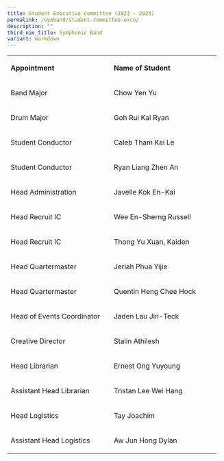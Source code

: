 ```yaml
---
title: Student Executive Committee (2023 – 2024)
permalink: /symband/student-committee-exco/
description: ""
third_nav_title: Symphonic Band
variant: markdown
---
```

<table width="457">
<tbody>
<tr>
<td width="225">
<p><strong>Appointment</strong></p>
</td>
<td width="232">
<p><strong>Name of Student</strong></p>
</td>
</tr>
<tr>
<td width="225">
<p>Band Major</p>
</td>
<td width="232">
<p>Chow Yen Yu</p>
</td>
</tr>
<tr>
<td width="225">
<p>Drum Major</p>
</td>
<td width="232">
<p>Goh Rui Kai Ryan</p>
</td>
</tr>
<tr>
<td width="225">
<p>Student Conductor</p>
</td>
<td width="232">
<p>Caleb Tham Kai Le</p>
</td>
</tr>
<tr>
<td width="225">
<p>Student Conductor</p>
</td>
<td width="232">
<p>Ryan Liang Zhen An</p>
</td>
</tr>
<tr>
<td width="225">
<p>Head Administration</p>
</td>
<td width="232">
<p>Javelle Kok En-Kai</p>
</td>
</tr>
<tr>
<td width="225">
<p>Head Recruit IC</p>
</td>
<td width="232">
<p>Wee En-Sherng Russell</p>
</td>
</tr>
<tr>
<td width="225">
<p>Head Recruit IC</p>
</td>
<td width="232">
<p>Thong Yu Xuan, Kaiden</p>
</td>
</tr>
<tr>
<td width="225">
<p>Head Quartermaster</p>
</td>
<td width="232">
<p>Jeriah Phua Yijie</p>
</td>
</tr>
<tr>
<td width="225">
<p>Head Quartermaster</p>
</td>
<td width="232">
<p>Quentin Heng Chee Hock</p>
</td>
</tr>
<tr>
<td width="225">
<p>Head of Events Coordinator</p>
</td>
<td width="232">
<p>Jaden Lau Jin-Teck</p>
</td>
</tr>
<tr>
<td width="225">
<p>Creative Director</p>
</td>
<td width="232">
<p>Stalin Athilesh</p>
</td>
</tr>
<tr>
<td width="225">
<p>Head Librarian</p>
</td>
<td width="232">
<p>Ernest Ong Yuyoung</p>
</td>
</tr>
<tr>
<td width="225">
<p>Assistant Head Librarian</p>
</td>
<td width="232">
<p>Tristan Lee Wei Hang</p>
</td>
</tr>
<tr>
<td width="225">
<p>Head Logistics</p>
</td>
<td width="232">
<p>Tay Joachim</p>
</td>
</tr>
<tr>
<td width="225">
<p>Assistant Head Logistics</p>
</td>
<td width="232">
<p>Aw Jun Hong Dylan</p>
</td>
</tr>
</tbody>
</table>